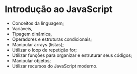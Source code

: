 # Introdução ao JavaScript

- Conceitos da linguagem;
- Variáveis,
- Tipagem dinâmica,
- Operadores e estruturas condicionais;
- Manipular arrays (listas);
- Utilizar o loop de repetição for;
- Utilizar funções para organizar e estruturar seus códigos;
- Manipular objetos;
- Utilizar recursos do JavaScript moderno.

